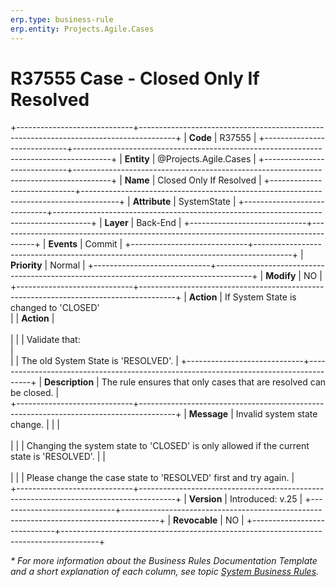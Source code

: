 ```yaml
---
erp.type: business-rule
erp.entity: Projects.Agile.Cases
---
```


# R37555 Case - Closed Only If Resolved
+-----------------------------+---------------------------------------------------------------------------------------+
| **Code**                    | R37555                                                                                |
+-----------------------------+---------------------------------------------------------------------------------------+
| **Entity**                  | @Projects.Agile.Cases                                                                 |
+-----------------------------+---------------------------------------------------------------------------------------+
| **Name**                    | Closed Only If Resolved                                                               |
+-----------------------------+---------------------------------------------------------------------------------------+
| **Attribute**               | SystemState                                                                           |
+-----------------------------+---------------------------------------------------------------------------------------+
| **Layer**                   | Back-End                                                                              |
+-----------------------------+---------------------------------------------------------------------------------------+
| **Events**                  | Commit                                                                                |
+-----------------------------+---------------------------------------------------------------------------------------+
| **Priority**                | Normal                                                                                |
+-----------------------------+---------------------------------------------------------------------------------------+
| **Modify**                  | NO                                                                                    |
+-----------------------------+---------------------------------------------------------------------------------------+
| **Action**                  | If System State is changed to 'CLOSED'<br>                                            |
| **Action**                  | <br></br>                                                                             |
|                             | Validate that:<br>                                                                    |   
|                             | The old System State is 'RESOLVED'.                                                   |
+-----------------------------+---------------------------------------------------------------------------------------+
| **Description**             | The rule ensures that only cases that are resolved can be closed.                     |    
+-----------------------------+---------------------------------------------------------------------------------------+
| **Message**                 | Invalid system state change.                                                          |
|                             | <br></br>                                                                             |
|                             | Changing the system statе to 'CLOSED' is only allowed if the current statе is 'RESOLVED'.
|                             | <br></br>                                                                             |
|                             | Please change the case statе to 'RESOLVED' first and try again.                       |                        
+-----------------------------+---------------------------------------------------------------------------------------+
| **Version**                 | Introduced: v.25                                                                      |
+-----------------------------+---------------------------------------------------------------------------------------+
| **Revocable**               | NO                                                                                    |
+-----------------------------+---------------------------------------------------------------------------------------+

*\* For more information about the Business Rules Documentation Template and a short explanation of each column, see
topic [System Business Rules](../templates/template-description-system-business-rules.md).*
